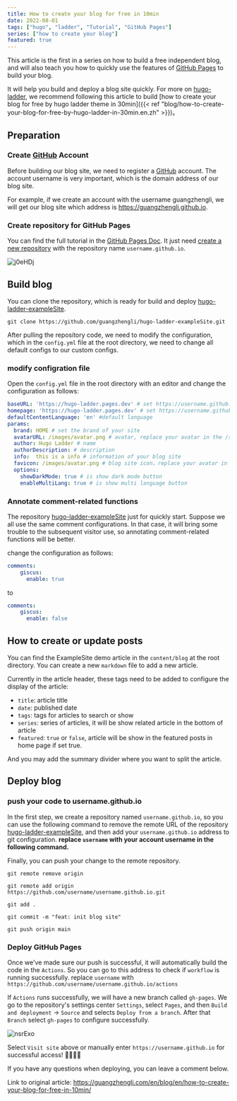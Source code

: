 ```yaml
---
title: How to create your blog for free in 10min
date: 2022-08-01
tags: ["hugo", "ladder", "Tutorial", "GitHub Pages"]
series: ["how to create your blog"]
featured: true
---
```


This article is the first in a series on how to build a free independent blog, and will also teach you how to quickly use the features of [GitHub Pages](https://pages.github.com/) to build your blog.

It will help you build and deploy a blog site quickly. For more on  [hugo-ladder](https://github.com/guangzhengli/hugo-theme-ladder), we recommend following this article to build  [how to create your blog for free by hugo ladder theme in 30min]({{< ref "blog/how-to-create-your-blog-for-free-by-hugo-ladder-in-30min.en.zh" >}})。

<!--more-->

## Preparation

### Create [GitHub](https://github.com/) Account

Before building our blog site, we need to register a [GitHub](https://github.com/) account. The account username is very important, which is the domain address of our blog site.

For example, if we create an account with the username guangzhengli, we will get our blog site which address is https://guangzhengli.github.io.

### Create repository for GitHub Pages

You can find the full tutorial in the [GitHub Pages Doc](https://pages.github.com/). It just need [create a new repository](https://github.com/new) with the repository name  `username.github.io`.

![j0eHDj](https://cdn.jsdelivr.net/gh/guangzhengli/PicURL@master/uPic/j0eHDj.png)

## Build blog

You can clone the repository, which is ready for build and deploy [hugo-ladder-exampleSite](https://github.com/guangzhengli/hugo-ladder-exampleSite).

```shell
git clone https://github.com/guangzhengli/hugo-ladder-exampleSite.git
```

After pulling the repository code, we need to modify the configuration, which in the `config.yml` file at the root directory, we need to change all default configs to our custom configs.

### modify configration file

Open the  `config.yml` file in the root directory with an editor and change the configuration as follows: 

```yml
baseURL: 'https://hugo-ladder.pages.dev' # set https://username.github.io
homepage: 'https://hugo-ladder.pages.dev' # set https://username.github.io
defaultContentLanguage: 'en' #default language
params:
  brand: HOME # set the brand of your site
  avatarURL: /images/avatar.png # avatar, replace your avatar in the /static/images/
  author: Hugo Ladder # name
  authorDescription: # description
  info:  this is a info # information of your blog site
  favicon: /images/avatar.png # blog site icon，replace your avatar in the /static/images/
  options:
    showDarkMode: true # is show dark mode button
    enableMultiLang: true # is show multi language button
```

### Annotate comment-related functions

The repository [hugo-ladder-exampleSite](https://github.com/guangzhengli/hugo-ladder-exampleSite) just for quickly start. Suppose we all use the same comment configurations. In that case, it will bring some trouble to the subsequent visitor use, so annotating comment-related functions will be better.

change the configuration as follows: 

```yml
comments:
    giscus:
      enable: true
```

to

```yml
comments:
    giscus:
      enable: false
```

## How to create or update posts

You can find the ExampleSite demo article in the `content/blog` at the root directory. You can create a new `markdown` file to add a new article.

Currently in the article header, these tags need to be added to configure the display of the article:

* `title`: article title
* `date`: published date
* `tags`:  tags for articles to search or show
* `series`:  series of articles, it will be show related article in the bottom of article
* `featured`: `true` or  `false`, article will be show in the featured posts in home page if set true.

And you may add the <!--more--> summary divider where you want to split the article.

## Deploy blog

### push your code to username.github.io

In the first step, we create a repository named  `username.github.io`, so you can use the following command to remove the remote URL of the repository [hugo-ladder-exampleSite](https://github.com/guangzhengli/hugo-ladder-exampleSite), and then add your `username.github.io` address to git configuration. **replace `username` with your account username in the following command.**

Finally, you can push your change to the remote repository.

```shell
git remote remove origin

git remote add origin https://github.com/username/username.github.io.git

git add .

git commit -m "feat: init blog site"

git push origin main
```

### Deploy GitHub Pages
Once we've made sure our push is successful, it will automatically build the code in the `Actions`. So you can go to this address to check if  `workflow` is running successfully. replace `username`  with `https://github.com/username/username.github.io/actions`

If `Actions`  runs successfully, we will have a new branch called `gh-pages`. We go to the repository's settings center `Settings`, select `Pages`, and then `Build and deployment` -> `Source` and selects `Deploy from a branch`. After that `Branch` select `gh-pages` to configure successfully.

![nsrExo](https://cdn.jsdelivr.net/gh/guangzhengli/PicURL@master/uPic/nsrExo.png)

Select `Visit site` above or manually enter `https://username.github.io` for successful access! 🎉🎉🎉🎉

If you have any questions when deploying, you can leave a comment below.

Link to original article: https://guangzhengli.com/en/blog/en/how-to-create-your-blog-for-free-in-10min/